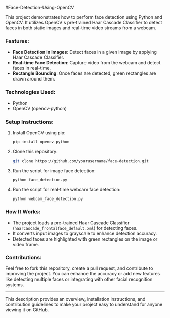 #Face-Detection-Using-OpenCV

This project demonstrates how to perform face detection using Python and OpenCV. It utilizes OpenCV's pre-trained Haar Cascade Classifier to detect faces in both static images and real-time video streams from a webcam.

### Features:
- **Face Detection in Images**: Detect faces in a given image by applying Haar Cascade Classifier.
- **Real-time Face Detection**: Capture video from the webcam and detect faces in real-time.
- **Rectangle Bounding**: Once faces are detected, green rectangles are drawn around them.

### Technologies Used:
- Python
- OpenCV (opencv-python)

### Setup Instructions:
1. Install OpenCV using pip:
   ```bash
   pip install opencv-python
   ```
2. Clone this repository:
   ```bash
   git clone https://github.com/yourusername/face-detection.git
   ```
3. Run the script for image face detection:
   ```bash
   python face_detection.py
   ```
4. Run the script for real-time webcam face detection:
   ```bash
   python webcam_face_detection.py
   ```

### How It Works:
- The project loads a pre-trained Haar Cascade Classifier (`haarcascade_frontalface_default.xml`) for detecting faces.
- It converts input images to grayscale to enhance detection accuracy.
- Detected faces are highlighted with green rectangles on the image or video frame.

### Contributions:
Feel free to fork this repository, create a pull request, and contribute to improving the project. You can enhance the accuracy or add new features like detecting multiple faces or integrating with other facial recognition systems.

---

This description provides an overview, installation instructions, and contribution guidelines to make your project easy to understand for anyone viewing it on GitHub.
